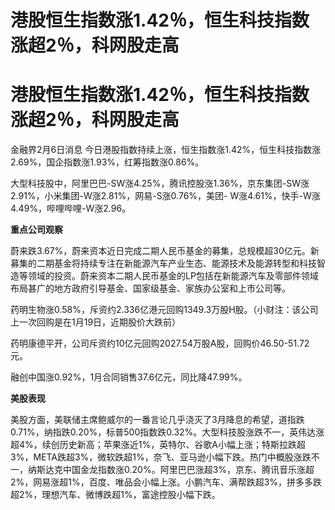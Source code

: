 # 港股恒生指数涨1.42％，恒生科技指数涨超2％，科网股走高

# 港股恒生指数涨1.42％，恒生科技指数涨超2％，科网股走高

金融界2月6日消息 今日港股指数持续上涨，恒生指数涨1.42%，恒生科技指数涨2.69%，国企指数涨1.93%，红筹指数涨0.86%。

大型科技股中，阿里巴巴-SW涨4.25%，腾讯控股涨1.36%，京东集团-SW涨2.91%，小米集团-W涨2.81%，网易-S涨0.76%，美团-
W涨4.61%，快手-W涨4.49%，哔哩哔哩-W涨2.96。

**重点公司观察**

蔚来跌3.67%，蔚来资本近日完成二期人民币基金的募集，总规模超30亿元。新募集的二期基金将持续专注在新能源汽车产业生态、能源技术及能源转型和科技智造等领域的投资。蔚来资本二期人民币基金的LP包括在新能源汽车及零部件领域布局甚广的地方政府引导基金、国家级基金、家族办公室和上市公司等。

药明生物涨0.58%，斥资约2.336亿港元回购1349.3万股H股。（小财注：该公司上一次回购是在1月19日，近期股价大跌前）

药明康德平开，公司斥资约10亿元回购2027.54万股A股，回购价46.50-51.72元。

融创中国涨0.92%，1月合同销售37.6亿元，同比降47.99%。

**美股表现**

美股方面，美联储主席鲍威尔的一番言论几乎浇灭了3月降息的希望，道指跌0.71%，纳指跌0.20%，标普500指数跌0.32%。大型科技股涨跌不一，英伟达涨超4%，续创历史新高；苹果涨近1%，英特尔、谷歌A小幅上涨；特斯拉跌超3%，META跌超3%，微软跌超1%，奈飞、亚马逊小幅下跌。热门中概股涨跌不一，纳斯达克中国金龙指数涨0.20%。阿里巴巴涨超3%，京东、腾讯音乐涨超2%，网易涨超1%，百度、唯品会小幅上涨。小鹏汽车、满帮跌超3%，拼多多跌超2%，理想汽车、微博跌超1%，富途控股小幅下跌。

